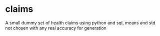 # claims
A small dummy set of health claims using python and sql, means and std not chosen with any real accuracy for generation
